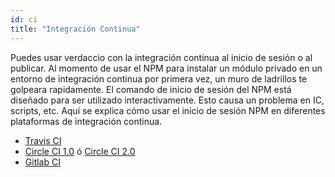 ```yaml
---
id: ci
title: "Integración Continua"
---
```

Puedes usar verdaccio con la integración continua al inicio de sesión o al publicar. Al momento de usar el NPM para instalar un módulo privado en un entorno de integración continua por primera vez, un muro de ladrillos te golpeara rapidamente. El comando de inicio de sesión del NPM está diseñado para ser utilizado interactivamente. Esto causa un problema en IC, scripts, etc. Aquí se explica cómo usar el inicio de sesión NPM en diferentes plataformas de integración continua.

- [Travis CI](https://remysharp.com/2015/10/26/using-travis-with-private-npm-deps)
- [Circle CI 1.0](https://circleci.com/docs/1.0/npm-login/) ó [Circle CI 2.0](https://circleci.com/docs/2.0/deployment-integrations/#npm)
- [Gitlab CI](https://www.exclamationlabs.com/blog/continuous-deployment-to-npm-using-gitlab-ci/)